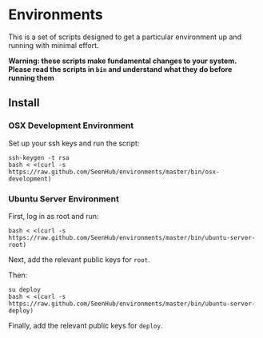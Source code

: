 # Environments

This is a set of scripts designed to get a particular environment up and
running with minimal effort.

__Warning: these scripts make fundamental changes to your system.  Please read
the scripts in `bin` and understand what they do before running them__

## Install

### OSX Development Environment

Set up your ssh keys and run the script:

    ssh-keygen -t rsa
    bash < <(curl -s https://raw.github.com/SeenHub/environments/master/bin/osx-development)

### Ubuntu Server Environment

First, log in as root and run:

    bash < <(curl -s https://raw.github.com/SeenHub/environments/master/bin/ubuntu-server-root)

Next, add the relevant public keys for `root`.

Then:

    su deploy
    bash < <(curl -s https://raw.github.com/SeenHub/environments/master/bin/ubuntu-server-deploy)

Finally, add the relevant public keys for `deploy`.
